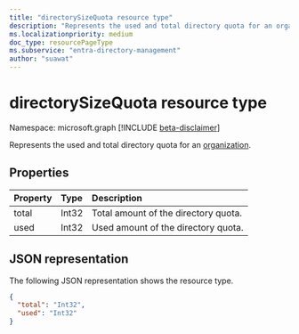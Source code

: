 ```yaml
---
title: "directorySizeQuota resource type"
description: "Represents the used and total directory quota for an organization."
ms.localizationpriority: medium
doc_type: resourcePageType
ms.subservice: "entra-directory-management"
author: "suawat"
---
```


# directorySizeQuota resource type

Namespace: microsoft.graph
[!INCLUDE [beta-disclaimer](../../includes/beta-disclaimer.md)]

Represents the used and total directory quota for an [organization](organization.md).

## Properties
| Property   | Type|Description|
|:---------------|:--------|:----------|
|total|Int32| Total amount of the directory quota.|
|used|Int32| Used amount of the directory quota. |

## JSON representation

The following JSON representation shows the resource type.

<!-- {
  "blockType": "resource",
  "optionalProperties": [

  ],
  "@odata.type": "microsoft.graph.directorySizeQuota"
}-->

```json
{
  "total": "Int32",
  "used": "Int32"
}
```

